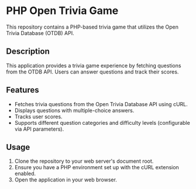 # PHP Open Trivia Game

This repository contains a PHP-based trivia game that utilizes the Open Trivia Database (OTDB) API.

## Description

This application provides a trivia game experience by fetching questions from the OTDB API. Users can answer questions and track their scores.

## Features

* Fetches trivia questions from the Open Trivia Database API using cURL.
* Displays questions with multiple-choice answers.
* Tracks user scores.
* Supports different question categories and difficulty levels (configurable via API parameters).

## Usage

1.  Clone the repository to your web server's document root.
2.  Ensure you have a PHP environment set up with the cURL extension enabled.
3.  Open the application in your web browser.
